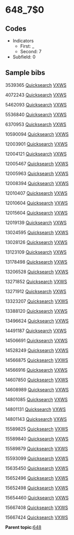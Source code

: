 # 648\_7$0

## Codes

-   Indicators
    -   First: \_
    -   Second: 7
-   Subfield: 0

## Sample bibs

3539365 [Quicksearch](https://search.library.yale.edu/catalog/3539365) [VXWS](http://prodorbis.library.yale.edu:7014/vxws/GetHoldingsService?bibId=3539365)

4072243 [Quicksearch](https://search.library.yale.edu/catalog/4072243) [VXWS](http://prodorbis.library.yale.edu:7014/vxws/GetHoldingsService?bibId=4072243)

5462093 [Quicksearch](https://search.library.yale.edu/catalog/5462093) [VXWS](http://prodorbis.library.yale.edu:7014/vxws/GetHoldingsService?bibId=5462093)

5536840 [Quicksearch](https://search.library.yale.edu/catalog/5536840) [VXWS](http://prodorbis.library.yale.edu:7014/vxws/GetHoldingsService?bibId=5536840)

6370953 [Quicksearch](https://search.library.yale.edu/catalog/6370953) [VXWS](http://prodorbis.library.yale.edu:7014/vxws/GetHoldingsService?bibId=6370953)

10590094 [Quicksearch](https://search.library.yale.edu/catalog/10590094) [VXWS](http://prodorbis.library.yale.edu:7014/vxws/GetHoldingsService?bibId=10590094)

12003901 [Quicksearch](https://search.library.yale.edu/catalog/12003901) [VXWS](http://prodorbis.library.yale.edu:7014/vxws/GetHoldingsService?bibId=12003901)

12004121 [Quicksearch](https://search.library.yale.edu/catalog/12004121) [VXWS](http://prodorbis.library.yale.edu:7014/vxws/GetHoldingsService?bibId=12004121)

12005467 [Quicksearch](https://search.library.yale.edu/catalog/12005467) [VXWS](http://prodorbis.library.yale.edu:7014/vxws/GetHoldingsService?bibId=12005467)

12005963 [Quicksearch](https://search.library.yale.edu/catalog/12005963) [VXWS](http://prodorbis.library.yale.edu:7014/vxws/GetHoldingsService?bibId=12005963)

12008394 [Quicksearch](https://search.library.yale.edu/catalog/12008394) [VXWS](http://prodorbis.library.yale.edu:7014/vxws/GetHoldingsService?bibId=12008394)

12010407 [Quicksearch](https://search.library.yale.edu/catalog/12010407) [VXWS](http://prodorbis.library.yale.edu:7014/vxws/GetHoldingsService?bibId=12010407)

12010604 [Quicksearch](https://search.library.yale.edu/catalog/12010604) [VXWS](http://prodorbis.library.yale.edu:7014/vxws/GetHoldingsService?bibId=12010604)

12015604 [Quicksearch](https://search.library.yale.edu/catalog/12015604) [VXWS](http://prodorbis.library.yale.edu:7014/vxws/GetHoldingsService?bibId=12015604)

12019139 [Quicksearch](https://search.library.yale.edu/catalog/12019139) [VXWS](http://prodorbis.library.yale.edu:7014/vxws/GetHoldingsService?bibId=12019139)

13024595 [Quicksearch](https://search.library.yale.edu/catalog/13024595) [VXWS](http://prodorbis.library.yale.edu:7014/vxws/GetHoldingsService?bibId=13024595)

13028126 [Quicksearch](https://search.library.yale.edu/catalog/13028126) [VXWS](http://prodorbis.library.yale.edu:7014/vxws/GetHoldingsService?bibId=13028126)

13123109 [Quicksearch](https://search.library.yale.edu/catalog/13123109) [VXWS](http://prodorbis.library.yale.edu:7014/vxws/GetHoldingsService?bibId=13123109)

13178498 [Quicksearch](https://search.library.yale.edu/catalog/13178498) [VXWS](http://prodorbis.library.yale.edu:7014/vxws/GetHoldingsService?bibId=13178498)

13206528 [Quicksearch](https://search.library.yale.edu/catalog/13206528) [VXWS](http://prodorbis.library.yale.edu:7014/vxws/GetHoldingsService?bibId=13206528)

13271852 [Quicksearch](https://search.library.yale.edu/catalog/13271852) [VXWS](http://prodorbis.library.yale.edu:7014/vxws/GetHoldingsService?bibId=13271852)

13271912 [Quicksearch](https://search.library.yale.edu/catalog/13271912) [VXWS](http://prodorbis.library.yale.edu:7014/vxws/GetHoldingsService?bibId=13271912)

13323207 [Quicksearch](https://search.library.yale.edu/catalog/13323207) [VXWS](http://prodorbis.library.yale.edu:7014/vxws/GetHoldingsService?bibId=13323207)

13388120 [Quicksearch](https://search.library.yale.edu/catalog/13388120) [VXWS](http://prodorbis.library.yale.edu:7014/vxws/GetHoldingsService?bibId=13388120)

13496624 [Quicksearch](https://search.library.yale.edu/catalog/13496624) [VXWS](http://prodorbis.library.yale.edu:7014/vxws/GetHoldingsService?bibId=13496624)

14491187 [Quicksearch](https://search.library.yale.edu/catalog/14491187) [VXWS](http://prodorbis.library.yale.edu:7014/vxws/GetHoldingsService?bibId=14491187)

14506691 [Quicksearch](https://search.library.yale.edu/catalog/14506691) [VXWS](http://prodorbis.library.yale.edu:7014/vxws/GetHoldingsService?bibId=14506691)

14528249 [Quicksearch](https://search.library.yale.edu/catalog/14528249) [VXWS](http://prodorbis.library.yale.edu:7014/vxws/GetHoldingsService?bibId=14528249)

14566875 [Quicksearch](https://search.library.yale.edu/catalog/14566875) [VXWS](http://prodorbis.library.yale.edu:7014/vxws/GetHoldingsService?bibId=14566875)

14566916 [Quicksearch](https://search.library.yale.edu/catalog/14566916) [VXWS](http://prodorbis.library.yale.edu:7014/vxws/GetHoldingsService?bibId=14566916)

14607850 [Quicksearch](https://search.library.yale.edu/catalog/14607850) [VXWS](http://prodorbis.library.yale.edu:7014/vxws/GetHoldingsService?bibId=14607850)

14608989 [Quicksearch](https://search.library.yale.edu/catalog/14608989) [VXWS](http://prodorbis.library.yale.edu:7014/vxws/GetHoldingsService?bibId=14608989)

14801085 [Quicksearch](https://search.library.yale.edu/catalog/14801085) [VXWS](http://prodorbis.library.yale.edu:7014/vxws/GetHoldingsService?bibId=14801085)

14801131 [Quicksearch](https://search.library.yale.edu/catalog/14801131) [VXWS](http://prodorbis.library.yale.edu:7014/vxws/GetHoldingsService?bibId=14801131)

14801143 [Quicksearch](https://search.library.yale.edu/catalog/14801143) [VXWS](http://prodorbis.library.yale.edu:7014/vxws/GetHoldingsService?bibId=14801143)

15589825 [Quicksearch](https://search.library.yale.edu/catalog/15589825) [VXWS](http://prodorbis.library.yale.edu:7014/vxws/GetHoldingsService?bibId=15589825)

15589840 [Quicksearch](https://search.library.yale.edu/catalog/15589840) [VXWS](http://prodorbis.library.yale.edu:7014/vxws/GetHoldingsService?bibId=15589840)

15589879 [Quicksearch](https://search.library.yale.edu/catalog/15589879) [VXWS](http://prodorbis.library.yale.edu:7014/vxws/GetHoldingsService?bibId=15589879)

15593099 [Quicksearch](https://search.library.yale.edu/catalog/15593099) [VXWS](http://prodorbis.library.yale.edu:7014/vxws/GetHoldingsService?bibId=15593099)

15635450 [Quicksearch](https://search.library.yale.edu/catalog/15635450) [VXWS](http://prodorbis.library.yale.edu:7014/vxws/GetHoldingsService?bibId=15635450)

15652496 [Quicksearch](https://search.library.yale.edu/catalog/15652496) [VXWS](http://prodorbis.library.yale.edu:7014/vxws/GetHoldingsService?bibId=15652496)

15652498 [Quicksearch](https://search.library.yale.edu/catalog/15652498) [VXWS](http://prodorbis.library.yale.edu:7014/vxws/GetHoldingsService?bibId=15652498)

15654460 [Quicksearch](https://search.library.yale.edu/catalog/15654460) [VXWS](http://prodorbis.library.yale.edu:7014/vxws/GetHoldingsService?bibId=15654460)

15667408 [Quicksearch](https://search.library.yale.edu/catalog/15667408) [VXWS](http://prodorbis.library.yale.edu:7014/vxws/GetHoldingsService?bibId=15667408)

15667424 [Quicksearch](https://search.library.yale.edu/catalog/15667424) [VXWS](http://prodorbis.library.yale.edu:7014/vxws/GetHoldingsService?bibId=15667424)

**Parent topic:**[648](../../tags/648/648.md)

